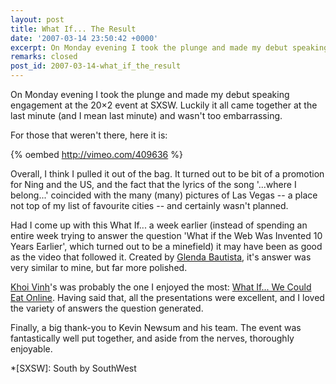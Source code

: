 ```yaml
---
layout: post
title: What If... The Result
date: '2007-03-14 23:50:42 +0000'
excerpt: On Monday evening I took the plunge and made my debut speaking engagement at the 20×2 event at SXSW.
remarks: closed
post_id: 2007-03-14-what_if_the_result
---
```

On Monday evening I took the plunge and made my debut speaking engagement at the 20×2 event at SXSW. Luckily it all came together at the last minute (and I mean last minute) and wasn't too embarrassing.

For those that weren't there, here it is:

{% oembed http://vimeo.com/409636 %}

Overall, I think I pulled it out of the bag. It turned out to be bit of a promotion for Ning and the US, and the fact that the lyrics of the song '...where I belong...' coincided with the many (many) pictures of Las Vegas -- a place not top of my list of favourite cities -- and certainly wasn't planned.

Had I come up with this What If... a week earlier (instead of spending an entire week trying to answer the question 'What if the Web Was Invented 10 Years Earlier', which turned out to be a minefield) it may have been as good as the video that followed it. Created by [Glenda Bautista][1], it's answer was very similar to mine, but far more polished.

[Khoi Vinh][2]'s was probably the one I enjoyed the most: [What If... We Could Eat Online][3]. Having said that, all the presentations were excellent, and I loved the variety of answers the question generated.

Finally, a big thank-you to Kevin Newsum and his team. The event was fantastically well put together, and aside from the nerves, thoroughly enjoyable.

[1]: http://agendacide.com/minutes/
[2]: http://www.subtraction.com/
[3]: http://www.subtraction.com/archives/2007/0313_southern_fri.php

*[SXSW]: South by SouthWest